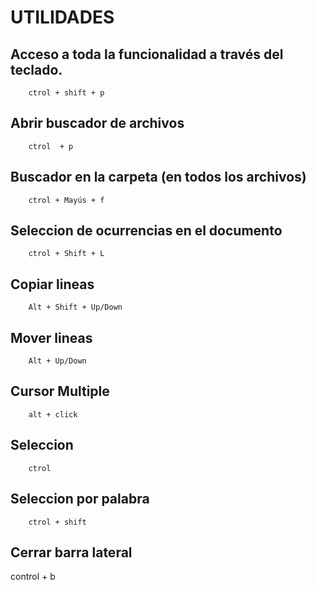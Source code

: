 # UTILIDADES

## Acceso a toda la funcionalidad a través del teclado.

        ctrol + shift + p

## Abrir buscador de archivos

        ctrol  + p

## Buscador en la carpeta (en todos los archivos)

        ctrol + Mayús + f

## Seleccion de ocurrencias en el documento

        ctrol + Shift + L

## Copiar lineas

        Alt + Shift + Up/Down

## Mover lineas

        Alt + Up/Down

## Cursor Multiple

        alt + click

## Seleccion

        ctrol

## Seleccion por palabra

        ctrol + shift

## Cerrar barra lateral

control + b
